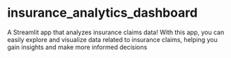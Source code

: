 # insurance_analytics_dashboard
A Streamlit app that analyzes insurance claims data! With this app, you can easily explore and visualize data related to insurance claims, helping you gain insights and make more informed decisions
